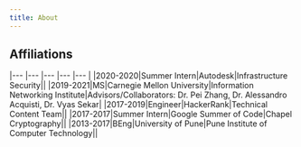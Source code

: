 ```yaml
---
title: About
---
```


<h2>Affiliations</h2>

|--- |--- |--- |--- |--- |
|2020-2020|Summer Intern|Autodesk|Infrastructure Security||
|2019-2021|MS|Carnegie Mellon University|Information Networking Institute|Advisors/Collaborators: Dr. Pei Zhang, Dr. Alessandro Acquisti, Dr. Vyas Sekar|
|2017-2019|Engineer|HackerRank|Technical Content Team||
|2017-2017|Summer Intern|Google Summer of Code|Chapel Cryptography||
|2013-2017|BEng|University of Pune|Pune Institute of Computer Technology||
